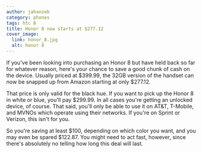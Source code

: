 ```yaml
---
author: jahanzeb
category: phones
tags: htc 8
title: Honor 8 now starts at $277.12
cover_image:
  link: honor_8.jpg
  alt: honor 8
---
```

If you've been looking into purchasing an Honor 8 but have held back so far for whatever reason, here's your chance to save a good chunk of cash on the device. Usually priced at $399.99, the 32GB version of the handset can now be snapped up from Amazon starting at only $277.12.

That price is only valid for the black hue. If you want to pick up the Honor 8 in white or blue, you'll pay $299.99. In all cases you're getting an unlocked device, of course. That said, you'll only be able to use it on AT&T, T-Mobile, and MVNOs which operate using their networks. If you're on Sprint or Verizon, this isn't for you.

So you're saving at least $100, depending on which color you want, and you may even be spared $122.87. You might need to act fast, however, since there's absolutely no telling how long this deal will last.

